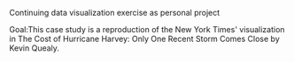 Continuing data visualization exercise as personal project

Goal:This case study is a reproduction of the New York Times' visualization in The Cost of Hurricane Harvey: Only One Recent Storm
Comes Close by Kevin Quealy.